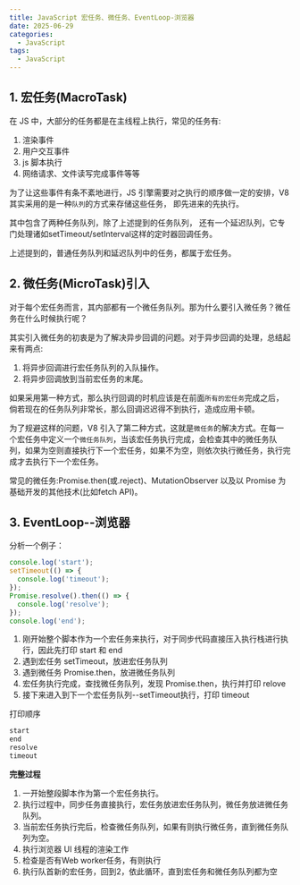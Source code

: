 ```yaml
---
title: JavaScript 宏任务、微任务、EventLoop-浏览器
date: 2025-06-29
categories:
  - JavaScript
tags:
  - JavaScript
---
```


## 1. 宏任务(MacroTask)

在 JS 中，大部分的任务都是在主线程上执行，常见的任务有:

1. 渲染事件
2. 用户交互事件
3. js 脚本执行
4. 网络请求、文件读写完成事件等等

为了让这些事件有条不紊地进行，JS 引擎需要对之执行的顺序做一定的安排，V8 其实采用的是一种`队列`的方式来存储这些任务， 即先进来的先执行。

其中包含了两种任务队列，除了上述提到的任务队列， 还有一个延迟队列，它专门处理诸如setTimeout/setInterval这样的定时器回调任务。

上述提到的，普通任务队列和延迟队列中的任务，都属于宏任务。

## 2. 微任务(MicroTask)引入

对于每个宏任务而言，其内部都有一个微任务队列。那为什么要引入微任务？微任务在什么时候执行呢？


其实引入微任务的初衷是为了解决异步回调的问题。对于异步回调的处理，总结起来有两点:

1. 将异步回调进行宏任务队列的入队操作。
2. 将异步回调放到当前宏任务的末尾。

如果采用第一种方式，那么执行回调的时机应该是在前面`所有的宏任务`完成之后，倘若现在的任务队列非常长，那么回调迟迟得不到执行，造成应用卡顿。

为了规避这样的问题，V8 引入了第二种方式，这就是`微任务`的解决方式。在每一个宏任务中定义一个`微任务队列`，当该宏任务执行完成，会检查其中的微任务队列，如果为空则直接执行下一个宏任务，如果不为空，则依次执行微任务，执行完成才去执行下一个宏任务。

常见的微任务:Promise.then(或.reject)、MutationObserver 以及以 Promise 为基础开发的其他技术(比如fetch API)。

## 3. EventLoop--浏览器

分析一个例子：
```js
console.log('start');
setTimeout(() => {
  console.log('timeout');
});
Promise.resolve().then(() => {
  console.log('resolve');
});
console.log('end');
```

1. 刚开始整个脚本作为一个宏任务来执行，对于同步代码直接压入执行栈进行执行，因此先打印 start 和 end
2. 遇到宏任务 setTimeout，放进宏任务队列
3. 遇到微任务 Promise.then，放进微任务队列
4. 宏任务执行完成，查找微任务队列，发现 Promise.then，执行并打印 relove
5. 接下来进入到下一个宏任务队列--setTimeout执行，打印 timeout

打印顺序
```js
start
end
resolve
timeout
```

**完整过程**

1. 一开始整段脚本作为第一个宏任务执行。
2. 执行过程中，同步任务直接执行，宏任务放进宏任务队列，微任务放进微任务队列。
3. 当前宏任务执行完后，检查微任务队列，如果有则执行微任务，直到微任务队列为空。
4. 执行浏览器 UI 线程的渲染工作
5. 检查是否有Web worker任务，有则执行
6. 执行队首新的宏任务，回到2，依此循环，直到宏任务和微任务队列都为空




